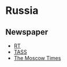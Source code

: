 # Russia

## Newspaper

- [RT](https://rt.com/)
- [TASS](https://tass.com/)
- [The Moscow Times](https://themoscowtimes.com/)

<!--
RTS Index
-->

